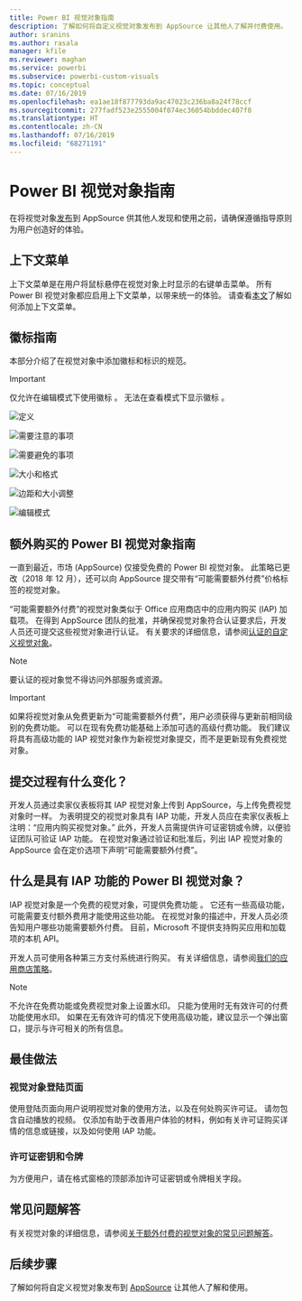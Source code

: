 ```yaml
---
title: Power BI 视觉对象指南
description: 了解如何将自定义视觉对象发布到 AppSource 让其他人了解并付费使用。
author: sranins
ms.author: rasala
manager: kfile
ms.reviewer: maghan
ms.service: powerbi
ms.subservice: powerbi-custom-visuals
ms.topic: conceptual
ms.date: 07/16/2019
ms.openlocfilehash: ea1ae18f877793da9ac47023c236ba8a24f78ccf
ms.sourcegitcommit: 277fadf523e2555004f074ec36054bbddec407f8
ms.translationtype: HT
ms.contentlocale: zh-CN
ms.lasthandoff: 07/16/2019
ms.locfileid: "68271191"
---
```

# <a name="guidelines-for-power-bi-visuals"></a>Power BI 视觉对象指南
在将视觉对象[发布](https://docs.microsoft.com/power-bi/developer/office-store)到 AppSource 供其他人发现和使用之前，请确保遵循指导原则为用户创造好的体验。 

## <a name="context-menu"></a>上下文菜单
上下文菜单是在用户将鼠标悬停在视觉对象上时显示的右键单击菜单。
所有 Power BI 视觉对象都应启用上下文菜单，以带来统一的体验。 请查看[本文](https://github.com/Microsoft/PowerBI-visuals/blob/gh-pages/tutorials/building-bar-chart/adding-context-menu-to-the-bar.md)了解如何添加上下文菜单。


## <a name="logo-guidelines"></a>徽标指南

本部分介绍了在视觉对象中添加徽标和标识的规范。

> [!IMPORTANT]
> 仅允许在编辑模式下使用徽标  。 无法在查看模式下显示徽标  。

![定义](media/guidelines-powerbi-visuals/definitions.png)

![需要注意的事项](media/guidelines-powerbi-visuals/things-to-keep-in-mind.png)

![需要避免的事项](media/guidelines-powerbi-visuals/things-to-avoid.png)

![大小和格式](media/guidelines-powerbi-visuals/size-and-format.png)

![边距和大小调整](media/guidelines-powerbi-visuals/margins-and-sizes.png)

![编辑模式](media/guidelines-powerbi-visuals/logos-in-edit-mode.png)


## <a name="guidelines-for-power-bi-visuals-with-additional-purchases"></a>额外购买的 Power BI 视觉对象指南

一直到最近，市场 (AppSource) 仅接受免费的 Power BI 视觉对象。 此策略已更改（2018 年 12 月），还可以向 AppSource 提交带有“可能需要额外付费”价格标签的视觉对象。 

“可能需要额外付费”的视觉对象类似于 Office 应用商店中的应用内购买 (IAP) 加载项。 在得到 AppSource 团队的批准，并确保视觉对象符合认证要求后，开发人员还可提交这些视觉对象进行认证。 有关要求的详细信息，请参阅[认证的自定义视觉对象](../power-bi-custom-visuals-certified.md)。

> [!NOTE]
> 要认证的视对象觉不得访问外部服务或资源。

>[!IMPORTANT]  
> 如果将视觉对象从免费更新为“可能需要额外付费”，用户必须获得与更新前相同级别的免费功能。 可以在现有免费功能基础上添加可选的高级付费功能。 我们建议将具有高级功能的 IAP 视觉对象作为新视觉对象提交，而不是更新现有免费视觉对象。

## <a name="what-changed-in-the-submission-process"></a>提交过程有什么变化？

开发人员通过卖家仪表板将其 IAP 视觉对象上传到 AppSource，与上传免费视觉对象时一样。 为表明提交的视觉对象具有 IAP 功能，开发人员应在卖家仪表板上注明：“应用内购买视觉对象。” 此外，开发人员需提供许可证密钥或令牌，以便验证团队可验证 IAP 功能。 在视觉对象通过验证和批准后，列出 IAP 视觉对象的 AppSource 会在定价选项下声明“可能需要额外付费”。

## <a name="what-is-a-power-bi-visual-with-iap-features"></a>什么是具有 IAP 功能的 Power BI 视觉对象？

IAP 视觉对象是一个免费的视觉对象，可提供免费功能   。 它还有一些高级功能，可能需要支付额外费用才能使用这些功能。 在视觉对象的描述中，开发人员必须告知用户哪些功能需要额外付费。 目前，Microsoft 不提供支持购买应用和加载项的本机 API。

开发人员可使用各种第三方支付系统进行购买。 有关详细信息，请参阅[我们的应用商店策略](https://docs.microsoft.com/office/dev/store/validation-policies#2-apps-or-add-ins-can-display-certain-ads)。

> [!NOTE]
> 不允许在免费功能或免费视觉对象上设置水印。 只能为使用时无有效许可的付费功能使用水印。 如果在无有效许可的情况下使用高级功能，建议显示一个弹出窗口，提示与许可相关的所有信息。  


## <a name="best-practices"></a>最佳做法

### <a name="visual-landing-page"></a>视觉对象登陆页面

使用登陆页面向用户说明视觉对象的使用方法，以及在何处购买许可证。 请勿包含自动播放的视频。 仅添加有助于改善用户体验的材料，例如有关许可证购买详情的信息或链接，以及如何使用 IAP 功能。

### <a name="license-key-and-token"></a>许可证密钥和令牌

为方便用户，请在格式窗格的顶部添加许可证密钥或令牌相关字段。

## <a name="faq"></a>常见问题解答

有关视觉对象的详细信息，请参阅[关于额外付费的视觉对象的常见问题解答](https://docs.microsoft.com/power-bi/power-bi-custom-visuals-faq#visuals-with-additional-purchases)。

## <a name="next-steps"></a>后续步骤

了解如何将自定义视觉对象发布到 [AppSource](office-store.md) 让其他人了解和使用。
